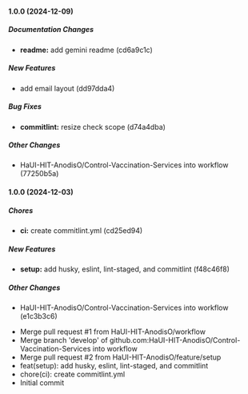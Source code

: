 #### 1.0.0 (2024-12-09)

##### Documentation Changes

* **readme:**  add gemini readme (cd6a9c1c)

##### New Features

*  add email layout (dd97dda4)

##### Bug Fixes

* **commitlint:**  resize check scope (d74a4dba)

##### Other Changes

* HaUI-HIT-AnodisO/Control-Vaccination-Services into workflow (77250b5a)

#### 1.0.0 (2024-12-03)

##### Chores

* **ci:**  create commitlint.yml (cd25ed94)

##### New Features

* **setup:**  add husky, eslint, lint-staged, and commitlint (f48c46f8)

##### Other Changes

* HaUI-HIT-AnodisO/Control-Vaccination-Services into workflow (e1c3b3c6)

- Merge pull request #1 from HaUI-HIT-AnodisO/workflow
- Merge branch 'develop' of github.com:HaUI-HIT-AnodisO/Control-Vaccination-Services into workflow
- Merge pull request #2 from HaUI-HIT-AnodisO/feature/setup
- feat(setup): add husky, eslint, lint-staged, and commitlint
- chore(ci): create commitlint.yml
- Initial commit
